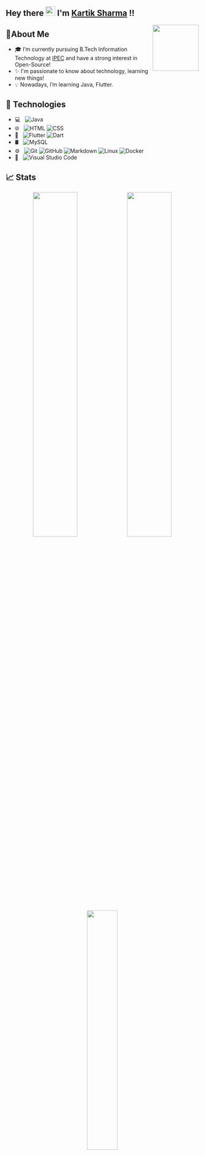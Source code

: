 ## Hey there <img src="https://media.giphy.com/media/hvRJCLFzcasrR4ia7z/giphy.gif" width="25px"> I'm [Kartik Sharma](https://www.linkedin.com/in/kartik-sharma-6b47b3210/) !!

<a href="https://www.linkedin.com/in/kartik-sharma-6b47b3210/"><img src="https://cdn2.iconfinder.com/data/icons/social-media-2199/64/social_media_isometric_14-linkedin-512.png" height="120px" width="120px" align="right"></a>


## :wave:About Me

- 🎓 I’m currently pursuing B.Tech Information Technology at <a href="https://www.ipec.org.in/">IPEC</a> and have a strong interest in Open-Source! <br>
- ✨ I'm passionate to know about technology, learning new things! <br>
- 💡 Nowadays, I’m learning Java, Flutter. <br>

## 🚀 Technologies

- 💻 &nbsp;
  ![Java](https://img.shields.io/badge/-Java-333333?style=flat&logo=Java&logoColor=007396)
- 🌐 &nbsp;
  ![HTML](https://img.shields.io/badge/-HTML5-333333?style=flat&logo=HTML5)
  ![CSS](https://img.shields.io/badge/-CSS-333333?style=flat&logo=CSS3&logoColor=1572B6)
- 📱 &nbsp;
  ![Flutter](https://img.shields.io/badge/Flutter-333333?style=flat&logo=flutter)
  ![Dart](https://img.shields.io/badge/Dart-333333?style=flat&logo=dart)
- 🛢 &nbsp;
  ![MySQL](https://img.shields.io/badge/-MySQL-333333?style=flat&logo=mysql)
- ⚙️ &nbsp;
  ![Git](https://img.shields.io/badge/-Git-333333?style=flat&logo=git)
  ![GitHub](https://img.shields.io/badge/-GitHub-333333?style=flat&logo=github)
  ![Markdown](https://img.shields.io/badge/-Markdown-333333?style=flat&logo=markdown)
  ![Linux](https://img.shields.io/badge/Linux-333333?style=flat&logo=linux)
  ![Docker](https://img.shields.io/badge/Docker-333333?style=flat&logo=docker)
- 🔧 &nbsp;
  ![Visual Studio Code](https://img.shields.io/badge/-Visual%20Studio%20Code-333333?style=flat&logo=visual-studio-code&logoColor=007ACC)

## 📈 Stats

<p align="center">
	<img width="48%" src="https://github-readme-stats.vercel.app/api?username=krtksharma&show_icons=true&theme=chartreuse-dark" />
  <img width="48%" src="https://github-readme-streak-stats.herokuapp.com/?user=krtksharma&theme=chartreuse-dark" /> <br>
	<img width="40%" src="https://github-readme-stats.vercel.app/api/top-langs/?username=krtksharma&layout=compact&theme=chartreuse-dark&langs_count=6" />
</p>

### Contribution Graph

<img width="100%" alt="Kartik Sharma's Activity Graph" src="https://activity-graph.herokuapp.com/graph?username=krtksharma&theme=xcode" /></a>

### Visitor Count

<img src="https://profile-counter.glitch.me/krtksharma/count.svg">
<!-- <br/><br/>
<img src="https://github.com/krtksharma/krtksharma/blob/main/github-metrics.svg"> -->
